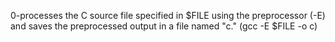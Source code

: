 0-processes the C source file specified in $FILE using the preprocessor (-E) and saves the preprocessed output in a file named "c." (gcc -E $FILE -o c)
